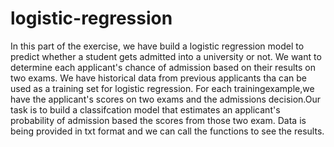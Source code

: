 # logistic-regression
In this part of the exercise, we have build a logistic regression model to predict whether a student gets admitted into a university or not. We want to determine each applicant's chance of admission based on their results on two exams. We have historical data from previous 
applicants tha can be used as a training set for logistic regression. For each trainingexample,we have the applicant's scores on two
exams and the admissions decision.Our task is to build a classifcation model that estimates an applicant's probability of admission
based the scores from those two exam.
Data is being provided in txt format and we can call the functions to see the results.
